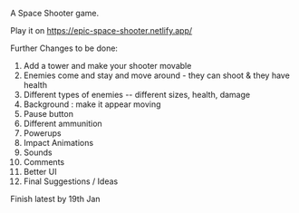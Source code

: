 A Space Shooter game.

Play it on https://epic-space-shooter.netlify.app/

Further Changes to be done:

1. Add a tower and make your shooter movable
2. Enemies come and stay and move around - they can shoot & they have health
3. Different types of enemies -- different sizes, health, damage
4. Background : make it appear moving
5. Pause button
6. Different ammunition
7. Powerups
8. Impact Animations
9. Sounds
10. Comments 
11. Better UI
12. Final Suggestions / Ideas

Finish latest by 19th Jan


